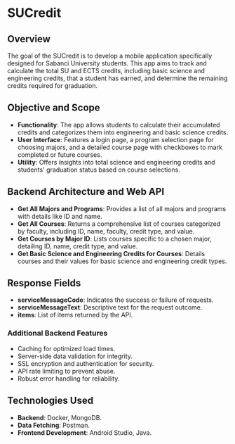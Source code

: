 # SUCredit

## Overview
The goal of the SUCredit is to develop a mobile application specifically designed for Sabanci University students. This app aims to track and calculate the total SU and ECTS credits, including basic science and engineering credits, that a student has earned, and determine the remaining credits required for graduation. 

## Objective and Scope
- **Functionality**: The app allows students to calculate their accumulated credits and categorizes them into engineering and basic science credits. 
- **User Interface**: Features a login page, a program selection page for choosing majors, and a detailed course page with checkboxes to mark completed or future courses.
- **Utility**: Offers insights into total science and engineering credits and students' graduation status based on course selections.

## Backend Architecture and Web API
- **Get All Majors and Programs**: Provides a list of all majors and programs with details like ID and name.
- **Get All Courses**: Returns a comprehensive list of courses categorized by faculty, including ID, name, faculty, credit type, and value.
- **Get Courses by Major ID**: Lists courses specific to a chosen major, detailing ID, name, credit type, and value.
- **Get Basic Science and Engineering Credits for Courses**: Details courses and their values for basic science and engineering credit types.

## Response Fields
- **serviceMessageCode**: Indicates the success or failure of requests.
- **serviceMessageText**: Descriptive text for the request outcome.
- **items**: List of items returned by the API.

### Additional Backend Features
- Caching for optimized load times.
- Server-side data validation for integrity.
- SSL encryption and authentication for security.
- API rate limiting to prevent abuse.
- Robust error handling for reliability.

## Technologies Used
- **Backend**: Docker, MongoDB.
- **Data Fetching**: Postman.
- **Frontend Development**: Android Studio, Java.
